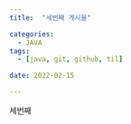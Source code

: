 ```yaml
---
title:  "세번째 게시물" 

categories:
  - JAVA
tags:
  - [java, git, github, til]

date: 2022-02-15

---
```



세번째